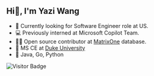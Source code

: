 ## Hi👋, I'm Yazi Wang

- 💼 Currently looking for Software Engineer role at US.
- 💻 Previously interned at Microsoft Copilot Team.
- 👨‍💻 Open source contributor at [MatrixOne](https://github.com/matrixorigin/matrixone) database.
- 🏫 MS CE at [Duke University](https://ece.duke.edu/)
- 💾 Java, Go, Python

![Visitor Badge](https://visitor-badge.laobi.icu/badge?page_id=zizicc.visitor-badge)
